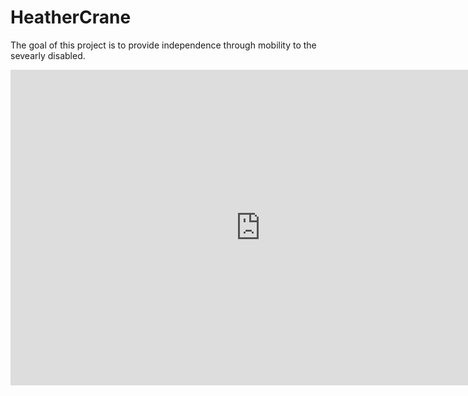 # HeatherCrane

The goal of this project is to provide independence through mobility to the sevearly disabled. 

<iframe src='https://gfycat.com/ifr/ElegantFrailBobwhite' frameborder='0' scrolling='no' allowfullscreen width='800' height='505'></iframe>